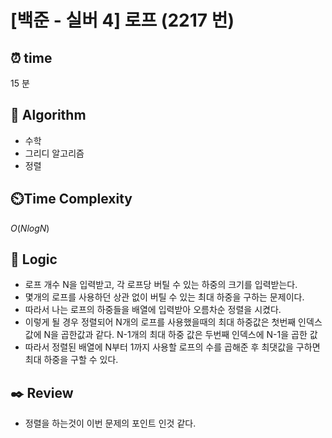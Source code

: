 # [백준 - 실버 4] 로프 (2217 번)

## ⏰  **time**

15 분

## :pushpin: **Algorithm**

- 수학
- 그리디 알고리즘
- 정렬

## ⏲️**Time Complexity**

$O(NlogN)$

## :round_pushpin: **Logic**

- 로프 개수 N을 입력받고, 각 로프당 버틸 수 있는 하중의 크기를 입력받는다.
- 몇개의 로프를 사용하던 상관 없이 버틸 수 있는 최대 하중을 구하는 문제이다.
- 따라서 나는 로프의 하중들을 배열에 입력받아 오름차순 정렬을 시켰다.
- 이렇게 될 경우 정렬되어 N개의 로프를 사용했을때의 최대 하중값은 첫번째 인덱스값에 N을 곱한값과 같다. N-1개의 최대 하중 값은 두번째 인덱스에 N-1을 곱한 값 
- 따라서 정렬된 배열에 N부터 1까지 사용할 로프의 수를 곱해준 후 최댓값을 구하면 최대 하중을 구할 수 있다.

## :black_nib: **Review**

- 정렬을 하는것이 이번 문제의 포인트 인것 같다.